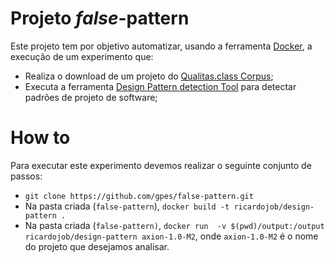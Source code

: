 # Projeto **_false_-pattern**

Este projeto tem por objetivo automatizar, usando a ferramenta [Docker](https://www.docker.com/), a execução de um experimento que:
* Realiza o download de um projeto do [Qualitas.class Corpus](http://java.labsoft.dcc.ufmg.br/qualitas.class/index.html);
* Executa a ferramenta [Design Pattern detection Tool](http://users.encs.concordia.ca/~nikolaos/pattern_detection.html) para detectar padrões de projeto de software;

# How to

Para executar este experimento devemos realizar o seguinte conjunto de passos:
* `git clone https://github.com/gpes/false-pattern.git`
* Na pasta criada (`false-pattern`), `docker build -t ricardojob/design-pattern . `
* Na pasta criada (`false-pattern)`, `docker run  -v $(pwd)/output:/output ricardojob/design-pattern axion-1.0-M2`, onde `axion-1.0-M2` é o nome do projeto que desejamos analisar.
